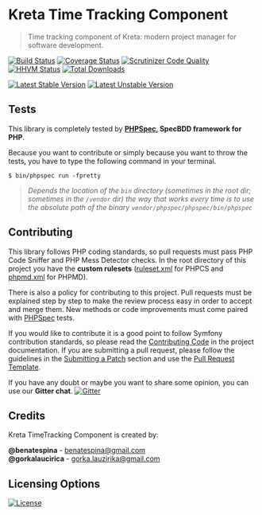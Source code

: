 # Kreta Time Tracking Component
> Time tracking component of Kreta: modern project manager for software development.

[![Build Status](https://travis-ci.org/kreta-io/TimeTracking.svg?branch=master)](https://travis-ci.org/kreta-io/TimeTracking)
[![Coverage Status](https://img.shields.io/coveralls/kreta-io/TimeTracking.svg)](https://coveralls.io/r/kreta-io/TimeTracking)
[![Scrutinizer Code Quality](https://scrutinizer-ci.com/g/kreta-io/TimeTracking/badges/quality-score.png?b=master)](https://scrutinizer-ci.com/g/kreta-io/TimeTracking/?branch=master)
[![HHVM Status](http://hhvm.h4cc.de/badge/kreta/user.svg)](http://hhvm.h4cc.de/package/kreta/user)
[![Total Downloads](https://poser.pugx.org/kreta/user/downloads.svg)](https://packagist.org/packages/kreta/user)

[![Latest Stable Version](https://poser.pugx.org/kreta/user/v/stable.svg)](https://packagist.org/packages/kreta/user)
[![Latest Unstable Version](https://poser.pugx.org/kreta/user/v/unstable.svg)](https://packagist.org/packages/kreta/user)

Tests
-----

This library is completely tested by **[PHPSpec][1], SpecBDD framework for PHP**.

Because you want to contribute or simply because you want to throw the tests, you have to type the following command
in your terminal.

    $ bin/phpspec run -fpretty

>*Depends the location of the `bin` directory (sometimes in the root dir; sometimes in the `/vendor` dir) the way that
works every time is to use the absolute path of the binary `vendor/phpspec/phpspec/bin/phpspec`*

Contributing
------------

This library follows PHP coding standards, so pull requests must pass PHP Code Sniffer and PHP Mess Detector
checks. In the root directory of this project you have the **custom rulesets** ([ruleset.xml]() for PHPCS and
[phpmd.xml]() for PHPMD).

There is also a policy for contributing to this project. Pull requests must
be explained step by step to make the review process easy in order to
accept and merge them. New methods or code improvements must come paired with [PHPSpec][1] tests.

If you would like to contribute it is a good point to follow Symfony contribution standards,
so please read the [Contributing Code][2] in the project
documentation. If you are submitting a pull request, please follow the guidelines
in the [Submitting a Patch][3] section and use the [Pull Request Template][4].

If you have any doubt or maybe you want to share some opinion, you can use our **Gitter chat**.
[![Gitter](https://badges.gitter.im/Join%20Chat.svg)](https://gitter.im/kreta-io/kreta?utm_source=badge&utm_medium=badge&utm_campaign=pr-badge&utm_content=badge)

[1]: http://www.phpspec.net/
[2]: http://symfony.com/doc/current/contributing/code/index.html
[3]: http://symfony.com/doc/current/contributing/code/patches.html#check-list
[4]: http://symfony.com/doc/current/contributing/code/patches.html#make-a-pull-request

Credits
-------
Kreta TimeTracking Component is created by:
>
**@benatespina** - [benatespina@gmail.com](mailto:benatespina@gmail.com)<br/>
**@gorkalaucirica** - [gorka.lauzirika@gmail.com](mailto:gorka.lauzirika@gmail.com)

Licensing Options
-----------------
[![License](https://poser.pugx.org/kreta/user/license.svg)](https://github.com/kreta-io/kreta/blob/master/LICENSE)
